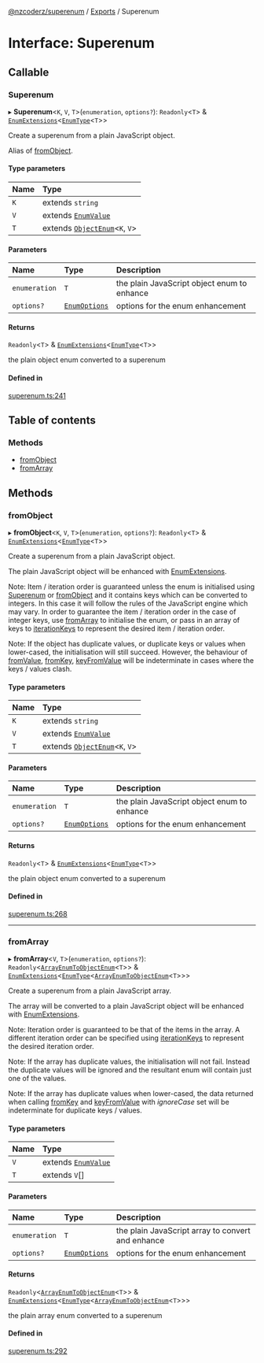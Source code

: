 [@nzcoderz/superenum](../API.md) / [Exports](../modules.md) / Superenum

# Interface: Superenum

## Callable

### Superenum

▸ **Superenum**<`K`, `V`, `T`\>(`enumeration`, `options?`): `Readonly`<`T`\> & [`EnumExtensions`](EnumExtensions.md)<[`EnumType`](../modules.md#EnumType)<`T`\>\>

Create a superenum from a plain JavaScript object.

Alias of [fromObject](Superenum.md#fromObject).

#### Type parameters

| Name | Type |
| :------ | :------ |
| `K` | extends `string` |
| `V` | extends [`EnumValue`](../modules.md#EnumValue) |
| `T` | extends [`ObjectEnum`](../modules.md#ObjectEnum)<`K`, `V`\> |

#### Parameters

| Name | Type | Description |
| :------ | :------ | :------ |
| `enumeration` | `T` | the plain JavaScript object enum to enhance |
| `options?` | [`EnumOptions`](EnumOptions.md) | options for the enum enhancement |

#### Returns

`Readonly`<`T`\> & [`EnumExtensions`](EnumExtensions.md)<[`EnumType`](../modules.md#EnumType)<`T`\>\>

the plain object enum converted to a superenum

#### Defined in

[superenum.ts:241](https://github.com/zx-ncoderz/superenum/blob/0639e51/src/superenum.ts#L241)

## Table of contents

### Methods

- [fromObject](Superenum.md#fromObject)
- [fromArray](Superenum.md#fromArray)

## Methods

### fromObject

▸ **fromObject**<`K`, `V`, `T`\>(`enumeration`, `options?`): `Readonly`<`T`\> & [`EnumExtensions`](EnumExtensions.md)<[`EnumType`](../modules.md#EnumType)<`T`\>\>

Create a superenum from a plain JavaScript object.

The plain JavaScript object will be enhanced with [EnumExtensions](EnumExtensions.md).

Note: Item / iteration order is guaranteed unless the enum is initialised using [Superenum](Superenum.md) or
[fromObject](Superenum.md#fromObject) and it contains keys which can be converted to integers. In this case it will
follow the rules of the JavaScript engine which may vary. In order to guarantee the item / iteration order
in the case of integer keys, use [fromArray](Superenum.md#fromArray) to initialise the enum, or pass in an array
of keys to [iterationKeys](EnumOptions.md#iterationKeys) to represent the desired item / iteration order.

Note: If the object has duplicate values, or duplicate keys or values when lower-cased, the initialisation will
still succeed. However, the behaviour of
[fromValue](EnumExtensions.md#fromValue),
[fromKey](EnumExtensions.md#fromKey),
[keyFromValue](EnumExtensions.md#keyFromValue)
will be indeterminate in cases where the keys / values clash.

#### Type parameters

| Name | Type |
| :------ | :------ |
| `K` | extends `string` |
| `V` | extends [`EnumValue`](../modules.md#EnumValue) |
| `T` | extends [`ObjectEnum`](../modules.md#ObjectEnum)<`K`, `V`\> |

#### Parameters

| Name | Type | Description |
| :------ | :------ | :------ |
| `enumeration` | `T` | the plain JavaScript object enum to enhance |
| `options?` | [`EnumOptions`](EnumOptions.md) | options for the enum enhancement |

#### Returns

`Readonly`<`T`\> & [`EnumExtensions`](EnumExtensions.md)<[`EnumType`](../modules.md#EnumType)<`T`\>\>

the plain object enum converted to a superenum

#### Defined in

[superenum.ts:268](https://github.com/zx-ncoderz/superenum/blob/0639e51/src/superenum.ts#L268)

___

### fromArray

▸ **fromArray**<`V`, `T`\>(`enumeration`, `options?`): `Readonly`<[`ArrayEnumToObjectEnum`](../modules.md#ArrayEnumToObjectEnum)<`T`\>\> & [`EnumExtensions`](EnumExtensions.md)<[`EnumType`](../modules.md#EnumType)<[`ArrayEnumToObjectEnum`](../modules.md#ArrayEnumToObjectEnum)<`T`\>\>\>

Create a superenum from a plain JavaScript array.

The array will be converted to a plain JavaScript object will be enhanced with [EnumExtensions](EnumExtensions.md).

Note: Iteration order is guaranteed to be that of the items in the array. A different iteration order can be
specified using [iterationKeys](EnumOptions.md#iterationKeys) to represent the desired iteration order.

Note: If the array has duplicate values, the initialisation will not fail. Instead the duplicate values will
be ignored and the resultant enum will contain just one of the values.

Note: If the array has duplicate values when lower-cased, the data returned when
calling [fromKey](EnumExtensions.md#fromKey) and [keyFromValue](EnumExtensions.md#keyFromValue) with
*ignoreCase* set will be indeterminate for duplicate keys / values.

#### Type parameters

| Name | Type |
| :------ | :------ |
| `V` | extends [`EnumValue`](../modules.md#EnumValue) |
| `T` | extends `V`[] |

#### Parameters

| Name | Type | Description |
| :------ | :------ | :------ |
| `enumeration` | `T` | the plain JavaScript array to convert and enhance |
| `options?` | [`EnumOptions`](EnumOptions.md) | options for the enum enhancement |

#### Returns

`Readonly`<[`ArrayEnumToObjectEnum`](../modules.md#ArrayEnumToObjectEnum)<`T`\>\> & [`EnumExtensions`](EnumExtensions.md)<[`EnumType`](../modules.md#EnumType)<[`ArrayEnumToObjectEnum`](../modules.md#ArrayEnumToObjectEnum)<`T`\>\>\>

the plain array enum converted to a superenum

#### Defined in

[superenum.ts:292](https://github.com/zx-ncoderz/superenum/blob/0639e51/src/superenum.ts#L292)
